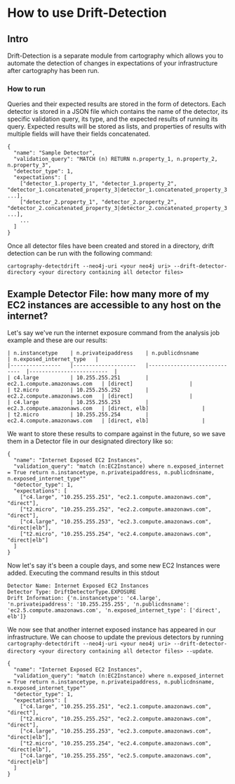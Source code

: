 # How to use Drift-Detection

## Intro
Drift-Detection is a separate module from cartography which allows you to automate the detection of changes in expectations of your infrastructure after cartography has been run. 

### How to run
Queries and their expected results are stored in the form of detectors. Each detector is stored in a JSON file which contains the name of the detector, its specific validation query, its type, and the expected results of running its query. Expected results will be stored as lists, and properties of results with multiple fields will have their fields concatenated.
```
{
  "name": "Sample Detector",
  "validation_query": "MATCH (n) RETURN n.property_1, n.property_2, n.property_3",
  "detector_type": 1,
  "expectations": [
    ["detector_1.property_1", "detector_1.property_2", "detector_1.concatenated_property_3|detector_1.concatenated_property_3|detector_1.concatenated_property_3", ...],
    ["detector_2.property_1", "detector_2.property_2", "detector_2.concatenated_property_3|detector_2.concatenated_property_3|detector_2.concatenated_property_3", ...],
    ...
  ]
}
```

Once all detector files have been created and stored in a directory, drift detection can be run with the following command:

`cartography-detectdrift --neo4j-uri <your neo4j uri> --drift-detector-directory <your directory containing all detector files>`

## Example Detector File: how many more of my EC2 instances are accessible to any host on the internet?
Let's say we've run the internet exposure command from the analysis job example and these are our results:
```
| n.instancetype 	| n.privateipaddress 	| n.publicdnsname             	| n.exposed_internet_type 	|
|----------------	|--------------------	|-----------------------------	|-------------------------	|
| c4.large       	| 10.255.255.251     	| ec2.1.compute.amazonaws.com 	| [direct]                	|
| t2.micro       	| 10.255.255.252     	| ec2.2.compute.amazonaws.com 	| [direct]                	|
| c4.large       	| 10.255.255.253     	| ec2.3.compute.amazonaws.com 	| [direct, elb]                	|
| t2.micro       	| 10.255.255.254     	| ec2.4.compute.amazonaws.com 	| [direct, elb]                 |

```

We want to store these results to compare against in the future, so we save them in a Detector file in our designated directory like so:
```
{
  "name": "Internet Exposed EC2 Instances",
  "validation_query": "match (n:EC2Instance) where n.exposed_internet = True return n.instancetype, n.privateipaddress, n.publicdnsname, n.exposed_internet_type""
  "detector_type": 1,
  "expectations": [
    ["c4.large", "10.255.255.251", "ec2.1.compute.amazonaws.com", "direct"],
    ["t2.micro", "10.255.255.252", "ec2.2.compute.amazonaws.com", "direct"],
    ["c4.large", "10.255.255.253", "ec2.3.compute.amazonaws.com", "direct|elb"],
    ["t2.micro", "10.255.255.254", "ec2.4.compute.amazonaws.com", "direct|elb"]
  ]
}
```

Now let's say it's been a couple days, and some new EC2 Instances were added. Executing the command results in this stdout
```
Detector Name: Internet Exposed EC2 Instances
Detector Type: DriftDetectorType.EXPOSURE
Drift Information: {'n.instancetype': 'c4.large', 'n.privateipaddress': '10.255.255.255', 'n.publicdnsname': 'ec2.5.compute.amazonaws.com', 'n.exposed_internet_type': ['direct', elb']}
```
We now see that another internet exposed instance has appeared in our infrastructure. We can choose to update the previous detectors by running 
`cartography-detectdrift --neo4j-uri <your neo4j uri> --drift-detector-directory <your directory containing all detector files> --update`.

```
{
  "name": "Internet Exposed EC2 Instances",
  "validation_query": "match (n:EC2Instance) where n.exposed_internet = True return n.instancetype, n.privateipaddress, n.publicdnsname, n.exposed_internet_type""
  "detector_type": 1,
  "expectations": [
    ["c4.large", "10.255.255.251", "ec2.1.compute.amazonaws.com", "direct"],
    ["t2.micro", "10.255.255.252", "ec2.2.compute.amazonaws.com", "direct"],
    ["c4.large", "10.255.255.253", "ec2.3.compute.amazonaws.com", "direct|elb"],
    ["t2.micro", "10.255.255.254", "ec2.4.compute.amazonaws.com", "direct|elb"],
    ["c4.large", "10.255.255.255", "ec2.5.compute.amazonaws.com", "direct|elb"]
  ]
}
```